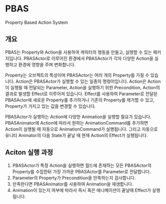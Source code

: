 # PBAS
Property Based Action System

## 개요
PBAS는 Property와 Action을 사용하여 캐릭터의 행동을 만들고, 실행할 수 있는 패키지입니다.
PBASActor로 이루어진 환경에서 PBASActor가 각자 다양한 Action을 실행하고 환경에 영향을 주며 변화합니다.

Property는 오브젝트의 특성이며 PBASActor는 여러 개의 Property를 가질 수 있습니다.
Action은 PBASActor가 실행할 수 있는 일종의 명령어입니다.
Action은 Action이 실행될 때 전달되는 Parameter, Action을 실행하기 위한 Precondition, Action의 결과로 발생할 Effect로 이루어져 있습니다.
Effect를 사용하여 Parameter로 전달된 PBASActor에 새로운 Property를 추가하거나 기존의 Property를 제거할 수 있고, Property가 가지고 있는 값을 변경할 수 있습니다.

PBASActor가 실행하는 Action에 다양한 Animation을 실행할 필요가 있습니다.
PBASAnimator에 Action에 따라서 원하는 AnimationCommand를 추가하면 Action이 실행될 때 자동으로 AnimationCommand가 실행됩니다.
그리고 자동으로 유니티 Animator의 다음 State가 끝날 때 현재 Action의 Effect가 실행됩니다.


## Aciton 실행 과정
1. PBASActor가 특정 Action을 실행하면 월드에 존재하는 모든 PBASActor의 Property를 수집한뒤 가장 가까운 PBASActor를 Parameter로 전달합니다.
2. Parameter의 Property가 Precondition을 만족하는지 검사합니다.
3. 만족한다면 PBASAnimator를 사용하여 Animation을 재생합니다.
4. Animation이 있는지 여부에 따라서 즉시 혹은 애니메이션이 끝날때 Effect가 실행됩니다.